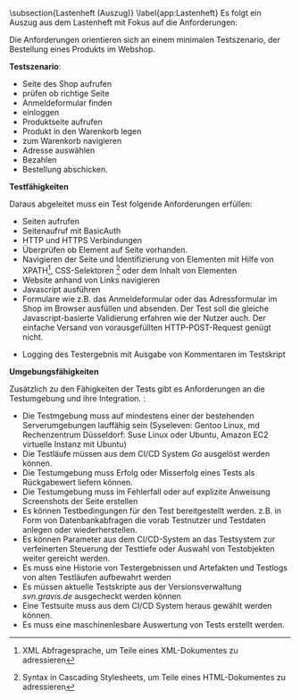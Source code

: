 \subsection{Lastenheft (Auszug)}
\label{app:Lastenheft}
Es folgt ein Auszug aus dem Lastenheft mit Fokus auf die Anforderungen:



Die Anforderungen orientieren sich an einem minimalen Testszenario, der Bestellung eines Produkts im Webshop. 

**Testszenario**:

+ Seite des Shop aufrufen
+ prüfen ob richtige Seite
+ Anmeldeformular finden
+ einloggen
+ Produktseite aufrufen
+ Produkt in den Warenkorb legen
+ zum Warenkorb navigieren
+ Adresse auswählen 
+ Bezahlen
+ Bestellung abschicken.

**Testfähigkeiten**

Daraus abgeleitet muss ein Test folgende Anforderungen erfüllen:

* Seiten aufrufen 
* Seitenaufruf mit BasicAuth
* HTTP und HTTPS Verbindungen
* Überprüfen ob Element auf Seite vorhanden.
* Navigieren der Seite und Identifizierung von Elementen mit Hilfe von XPATH[^xpath], CSS-Selektoren [^cssselect] oder dem Inhalt von Elementen 
* Website anhand von Links navigieren
* Javascript ausführen
* Formulare wie z.B. das Anmeldeformular oder das Adressformular im Shop im Browser ausfüllen und absenden. Der Test soll die gleiche Javascript-basierte Validierung erfahren wie der Nutzer auch. Der einfache Versand von vorausgefüllten HTTP-POST-Request genügt nicht.
<!-- * Session-Handling für log-in -->
* Logging des Testergebnis mit Ausgabe von Kommentaren im Testskript


[^xpath]: XML Abfragesprache, um Teile eines XML-Dokumentes zu adressieren
[^cssselect]:  Syntax in Cascading Stylesheets, um Teile eines HTML-Dokumentes zu adressieren
<!--
####Optional:
* Dateidownload
* Dateiupload
* -->


**Umgebungsfähigkeiten**

Zusätzlich zu den Fähigkeiten der Tests gibt es Anforderungen an die Testumgebung und ihre Integration. : 



* Die Testmgebung muss auf mindestens einer der bestehenden Serverumgebungen lauffähig sein (Syseleven: Gentoo Linux, md Rechenzentrum Düsseldorf: Suse Linux oder Ubuntu, Amazon EC2 virtuelle Instanz mit Ubuntu)
* Die Testläufe müssen aus dem CI/CD System *Go* ausgelöst werden können.
* Die Testumgebung muss Erfolg oder Misserfolg eines Tests als Rückgabewert liefern können.
* Die Testumgebung muss im Fehlerfall oder auf explizite Anweisung Screenshots der Seite erstellen
* Es können Testbedingungen für den Test bereitgestellt werden. z.B. in Form von Datenbankabfragen die vorab Testnutzer und Testdaten anlegen oder wiederherstellen.
* Es können Parameter aus dem CI/CD-System an das Testsystem zur verfeinerten Steuerung der Testtiefe oder Auswahl von Testobjekten weiter gereicht werden.
* Es muss eine Historie von Testergebnissen und Artefakten und Testlogs von alten Testläufen aufbewahrt werden
* Es müssen aktuelle Testskripte aus der Versionsverwaltung _svn.gravis.de_ ausgecheckt werden können
* Eine Testsuite muss aus dem CI/CD System heraus gewählt werden können.
* Es muss eine maschinenlesbare Auswertung von Tests erstellt werden. 



